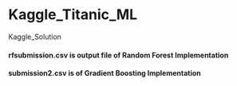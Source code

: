 # Kaggle_Titanic_ML
Kaggle_Solution
#### rfsubmission.csv is output file of Random Forest Implementation
#### submission2.csv is of Gradient Boosting Implementation
